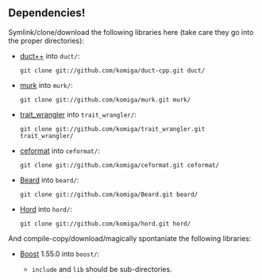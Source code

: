 
## Dependencies!

Symlink/clone/download the following libraries here (take care they go
into the proper directories):

* [duct++](https://github.com/komiga/duct-cpp) into `duct/`:

  `git clone git://github.com/komiga/duct-cpp.git duct/`

* [murk](https://github.com/komiga/murk) into `murk/`:

  `git clone git://github.com/komiga/murk.git murk/`

* [trait_wrangler](https://github.com/komiga/trait_wrangler) into `trait_wrangler/`:

  `git clone git://github.com/komiga/trait_wrangler.git trait_wrangler/`

* [ceformat](https://github.com/komiga/ceformat) into `ceformat/`:

  `git clone git://github.com/komiga/ceformat.git ceformat/`

* [Beard](https://github.com/komiga/Beard) into `beard/`:

  `git clone git://github.com/komiga/Beard.git beard/`

* [Hord](https://github.com/komiga/hord) into `hord/`:

  `git clone git://github.com/komiga/hord.git hord/`

And compile-copy/download/magically spontaniate the following libraries:

* [Boost](http://www.boost.org/users/download/) 1.55.0 into `boost/`:

  - `include` and `lib` should be sub-directories.
